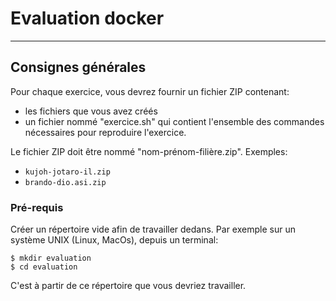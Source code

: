# Evaluation docker
---


## Consignes générales
Pour chaque exercice, vous devrez fournir un fichier ZIP contenant:
- les fichiers que vous avez créés
- un fichier nommé "exercice.sh" qui contient l'ensemble des commandes nécessaires pour reproduire l'exercice.

Le fichier ZIP doit être nommé "nom-prénom-filière.zip".
Exemples: 
- `kujoh-jotaro-il.zip`
- `brando-dio.asi.zip`

### Pré-requis
Créer un répertoire vide afin de travailler dedans.
Par exemple sur un système UNIX (Linux, MacOs), depuis un terminal:
```
$ mkdir evaluation
$ cd evaluation
```
C'est à partir de ce répertoire que vous devriez travailler.

